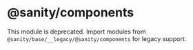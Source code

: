 # @sanity/components

This module is deprecated. Import modules from `@sanity/base/__legacy/@sanity/components` for legacy support.
